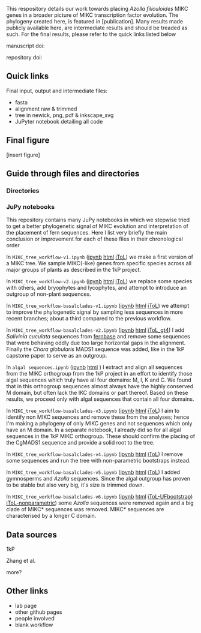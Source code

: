 This respository details our work towards placing _Azolla filiculoides_ MIKC genes in a broader picture of MIKC transcription factor evolution.
The phylogeny created here, is featured in \[publication\].
Many results made publicly available here, are intermediate results and should be treaded as such.
For the final results, please refer to the quick links listed below

manuscript doi:

repository doi:

## Quick links
Final input, output and intermediate files:
* fasta
* alignment raw & trimmed
* tree in newick, png, pdf & inkscape_svg
* JuPyter notebook detailing all code

## Final figure
\[insert figure\]

## Guide through files and directories

### Directories

### JuPy notebooks
This repository contains many JuPy notebooks in which we stepwise tried to get a better phylogenetic signal of MIKC evolution and interpretation of the placement of fern sequences.
Here I list very briefly the main conclusion or improvement for each of these files in their chronological order

In `MIKC_tree_workflow-v1.ipynb`
([ipynb](https://github.com/lauralwd/MIKC_tree/blob/master/MIKC_tree_workflow-v1.ipynb)
[html](https://htmlpreview.github.io/?https://github.com/lauralwd/MIKC_tree/blob/master/docs/MIKC_tree_workflow-v1.html)
[iToL](https://itol.embl.de/tree/9421021579373181591777160))
we make a first version of a MIKC tree.
We sample MIKC(-like) genes from specific species across all major groups of plants as described in the 1kP project.

In `MIKC_tree_workflow-v2.ipynb`
([ipynb](https://github.com/lauralwd/MIKC_tree/blob/master/MIKC_tree_workflow-v2.ipynb)
[html](https://htmlpreview.github.io/?https://github.com/lauralwd/MIKC_tree/blob/master/docs/MIKC_tree_workflow-v2.html)
[iToL](https://itol.embl.de/tree/9421021579263431592334615))
we replace some species with others, add bryophytes and lycophytes, and attempt to introduce an outgroup of non-plant sequences.

In `MIKC_tree_workflow-basalclades-v1.ipynb`
([ipynb](https://github.com/lauralwd/MIKC_tree/blob/master/MIKC_tree_workflow-basalclades-v1.ipynb)
[html](https://htmlpreview.github.io/?https://github.com/lauralwd/MIKC_tree/blob/master/docs/MIKC_tree_workflow-basalclades-v1.html)
[iToL](https://itol.embl.de/tree/9421021579288351592221930))
we attempt to improve the phylogenetic signal by sampling less sequences in more recent branches; about a third compared to the previous workflow.

In `MIKC_tree_workflow-basalclades-v2.ipynb`
([ipynb](https://github.com/lauralwd/MIKC_tree/blob/master/MIKC_tree_workflow-basalclades-v2.ipynb)
[html](https://htmlpreview.github.io/?https://github.com/lauralwd/MIKC_tree/blob/master/docs/MIKC_tree_workflow-basalclades-v2.ipynb)
[iToL_gt4](https://itol.embl.de/tree/13121158204159901593010248))
I add _Salivinia cuculata_ sequences from [fernbase](fernbase.org) and remove some sequences that were behaving oddly due too large horizontal gaps in the alignment.
Finally the _Chara globularis_ MADS1 sequence was added, like in the 1kP capstone paper to serve as an outgroup.

In `algal sequences.ipynb`
([ipynb](https://github.com/lauralwd/MIKC_tree/blob/master/algal%20sequences.ipynb)
[html](https://htmlpreview.github.io/?https://github.com/lauralwd/MIKC_tree/blob/master/docs/algal_sequences.html)
)
I extract and align all sequences from the MIKC orthogroup from the 1kP project in an effort to identify those algal sequences which truly have all four domains: M, I, K and C.
We found that in this orthogroup sequences almost always have the highly conserved M domain, but often lack the IKC domains or part thereof.
Based on these results, we proceed only with algal sequences that contain all four domains.

In `MIKC_tree_workflow-basalclades-v3.ipynb`
([ipynb](https://github.com/lauralwd/MIKC_tree/blob/master/MIKC_tree_workflow-basalclades-v3.ipynb)
[html](https://htmlpreview.github.io/?https://github.com/lauralwd/MIKC_tree/blob/master/docs/MIKC_tree_workflow-basalclades-v3.ipynb)
[iToL](https://itol.embl.de/tree/13121159166346421593419936))
I aim to identify non MIKC sequences and remove these from the analyses;
hence I'm making a phylogeny of only MIKC genes and not sequences which only have an M domain.
In a separate notebook, I already did so for all algal sequences in the 1kP MIKC orthogroup.
These should confirm the placing of the CgMADS1 sequence and provide a solid root to the tree.

In `MIKC_tree_workflow-basalclades-v4.ipynb`
([ipynb](https://github.com/lauralwd/MIKC_tree/blob/master/MIKC_tree_workflow-basalclades-v4.ipynb)
[html](https://htmlpreview.github.io/?https://github.com/lauralwd/MIKC_tree/blob/master/docs/MIKC_tree_workflow-basalclades-v4.ipynb)
[iToL](https://itol.embl.de/tree/9421021579173651593446746))
I remove some sequences and run the tree with non-parametric bootstraps instead.

In `MIKC_tree_workflow-basalclades-v5.ipynb`
([ipynb](https://github.com/lauralwd/MIKC_tree/blob/master/MIKC_tree_workflow-basalclades-v5.ipynb)
[html](https://htmlpreview.github.io/?https://github.com/lauralwd/MIKC_tree/blob/master/docs/MIKC_tree_workflow-basalclades-v5.ipynb)
[iToL](https://itol.embl.de/tree/9421021579163171593685733))
I added gymnosperms and _Azolla_ sequences.
Since the algal outgroup has proven to be stable but also very big, it's size is trimmed down.

In `MIKC_tree_workflow-basalclades-v6.ipynb`
([ipynb](https://github.com/lauralwd/MIKC_tree/blob/master/MIKC_tree_workflow-basalclades-v6.ipynb)
[html](https://htmlpreview.github.io/?https://github.com/lauralwd/MIKC_tree/blob/master/docs/MIKC_tree_workflow-basalclades-v6.ipynb)
[iToL-UFbootstrap](https://itol.embl.de/tree/942102157910201593716454))
[iToL-nonparametric](https://itol.embl.de/tree/1312115964226201597403301#))
some _Azolla_ sequences were removed again and a big clade of MIKC* sequences was removed.
MIKC* sequences are characterised by a longer C domain.


## Data sources
1kP

Zhang et al.

more?

## Other links
 * lab page
 * other github pages
 * people involved
 * blank workflow
